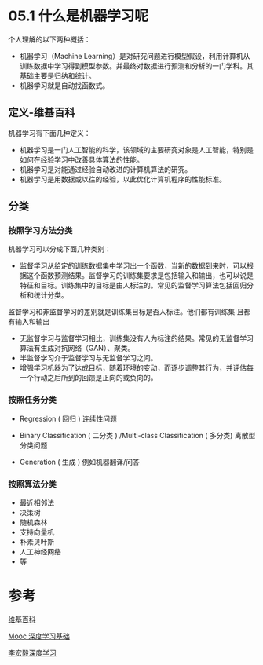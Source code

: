 # 05.1 什么是机器学习呢

个人理解的以下两种概括：

- 机器学习（Machine Learning）是对研究问题进行模型假设，利用计算机从训练数据中学习得到模型参数。并最终对数据进行预测和分析的一门学科。其基础主要是归纳和统计。
- 机器学习就是自动找函数式。

## 定义-维基百科

机器学习有下面几种定义：

- 机器学习是一门人工智能的科学，该领域的主要研究对象是人工智能，特别是如何在经验学习中改善具体算法的性能。
- 机器学习是对能通过经验自动改进的计算机算法的研究。
- 机器学习是用数据或以往的经验，以此优化计算机程序的性能标准。

## 分类

### 按照学习方法分类

机器学习可以分成下面几种类别：

- 监督学习从给定的训练数据集中学习出一个函数，当新的数据到来时，可以根据这个函数预测结果。监督学习的训练集要求是包括输入和输出，也可以说是特征和目标。训练集中的目标是由人标注的。常见的监督学习算法包括回归分析和统计分类。

监督学习和非监督学习的差别就是训练集目标是否人标注。他们都有训练集 且都有输入和输出

- 无监督学习与监督学习相比，训练集没有人为标注的结果。常见的无监督学习算法有生成对抗网络（GAN）、聚类。
- 半监督学习介于监督学习与无监督学习之间。
- 增强学习机器为了达成目标，随着环境的变动，而逐步调整其行为，并评估每一个行动之后所到的回馈是正向的或负向的。

### 按照任务分类

- Regression ( 回归 ) 连续性问题

- Binary Classification ( 二分类 ) /Multi-class Classification ( 多分类)  离散型分类问题

- Generation ( 生成 )   例如机器翻译/问答

### 按照算法分类

- 最近相邻法
- 决策树
- 随机森林
- 支持向量机
- 朴素贝叶斯
- 人工神经网络
- 等

# 参考

[维基百科](https://zh.wikipedia.org/wiki/机器学习)

[Mooc 深度学习基础](https://www.icourse163.org/learn/HIT-1206320802?tid=1450221457#/learn/content?type=detail&id=1214395000&sm=1)

[李宏毅深度学习](https://www.bilibili.com/video/av94519857)
